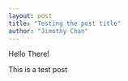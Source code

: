 ```yaml
---
layout: post
title: "Testing the post title"
author: "Jimothy Chan"
---
```


Hello There!

This is a test post